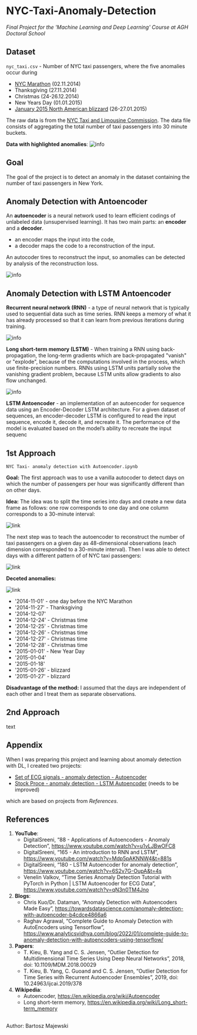 # NYC-Taxi-Anomaly-Detection
*Final Project for the 'Machine Learning and Deep Learning' Course at AGH Doctoral School*

## Dataset
```nyc_taxi.csv``` - Number of NYC taxi passengers, where the five anomalies occur during 
* [NYC Marathon](https://en.wikipedia.org/wiki/2014_New_York_City_Marathon) (02.11.2014)
* Thanksgiving (27.11.2014)
* Christmas (24-26.12.2014)
* New Years Day (01.01.2015)
* [January 2015 North American blizzard](https://en.wikipedia.org/wiki/January_2015_North_American_blizzard) (26-27.01.2015)

The raw data is from the [NYC Taxi and Limousine Commission](https://www.nyc.gov/html/tlc/html/about/trip_record_data.shtml). The data file consists of aggregating the total number of taxi passengers into 30 minute buckets.

**Data with highlighted anomalies**:
![info](https://raw.githubusercontent.com/bartk97/NYC-Taxi-Anomaly-Detection/main/Images/Data%20with%20highlighted%20anomalies.png)





## Goal
The goal of the project is to detect an anomaly in the dataset containing the number of taxi passengers in New York.


## Anomaly Detection with Antoencoder

An **autoencoder** is a neural network used to learn efficient codings of unlabeled data (unsupervised learning). It has two main parts: an **encoder** and a **decoder**.
* an encoder maps the input into the code,
* a decoder maps the code to a reconstruction of the input.

An autocoder tires to reconstruct the input, so anomalies can be detected by analysis of the reconstruction loss.

![info](https://raw.githubusercontent.com/bartk97/NYC-Taxi-Anomaly-Detection/main/Images/Autoencoder%20architecture.png)


## Anomaly Detection with LSTM Antoencoder

**Recurrent neural network (RNN)** - a type of neural network that is typically used to sequential data such as time series. RNN keeps a memory of what it has already processed so that it can learn from previous iterations during training.

![info](https://raw.githubusercontent.com/bartk97/NYC-Taxi-Anomaly-Detection/main/Images/rnn.png)

**Long short-term memory (LSTM)** - When training a RNN using back-propagation, the long-term gradients which are back-propagated "vanish" or "explode", because of the computations involved in the process, which use finite-precision numbers. RNNs using LSTM units partially solve the vanishing gradient problem, because LSTM units allow gradients to also flow unchanged. 

![info](https://raw.githubusercontent.com/bartk97/NYC-Taxi-Anomaly-Detection/main/Images/LSTM.png)


**LSTM Antoencoder** - an implementation of an autoencoder for sequence data using an Encoder-Decoder LSTM architecture. For a given dataset of sequences, an encoder-decoder LSTM is configured to read the input sequence, encode it, decode it, and recreate it. The performance of the model is evaluated based on the model’s ability to recreate the input sequenc




## 1st Approach
```NYC Taxi- anomaly detection with Autoencoder.ipynb```

**Goal:** The first approach was to use a vanilla autocoder to detect days on which the number of passengers per hour was significantly different than on other days. 

**Idea:** The idea was to split the time series into days and create a new data frame as follows: one row corresponds to one day and one column corresponds to a 30-minute interval:

![link](https://raw.githubusercontent.com/bartk97/NYC-Taxi-Anomaly-Detection/main/Images/data%20frame.png)

The next step was to teach the autoencoder to reconstruct the number of taxi passengers on a given day as 48-dimensional observations (each dimension corresponded to a 30-minute interval). Then I was able to detect days with a different pattern of of NYC taxi passengers:

![link](https://github.com/bartk97/NYC-Taxi-Anomaly-Detection/blob/main/Images/loss%20per%20day.png)

**Deceted anomalies:**

![link](https://raw.githubusercontent.com/bartk97/NYC-Taxi-Anomaly-Detection/main/Images/detected%20anomalies.jpg)

* '2014-11-01' - one day before the NYC Marathon
* '2014-11-27' - Thanksgiving
* '2014-12-07' 
* '2014-12-24' - Christmas time
* '2014-12-25' - Christmas time
* '2014-12-26' - Christmas time
* '2014-12-27' - Christmas time
* '2014-12-28' - Christmas time
* '2015-01-01' - New Year Day
* '2015-01-04'
* '2015-01-18' 
* '2015-01-26' - blizzard
* '2015-01-27' - blizzard 




**Disadvantage of the method:** I assumed that the days are independent of each other and I treat them as separate observations.



## 2nd Approach
text

## Appendix
When I was preparing this project and learning about anomaly detection with DL, I created two projects:
* [Set of ECG signals - anomaly detection - Autoencoder](https://github.com/bartk97/NYC-Taxi-Anomaly-Detection/blob/main/Other/Set%20of%20ECG%20-%20anomaly%20detection%20-%20Autoencoder.ipynb)
* [Stock Proce - anomaly detection - LSTM Autoencoder](https://github.com/bartk97/NYC-Taxi-Anomaly-Detection/blob/main/Other/Stock%20price%20-%20anomaly%20detection%20-%20LSTM%20Autoencoder.ipynb) (needs to be improved)
 
 which are based on projects from *References*.

## References

1.	**YouTube**:
	* DigitalSreeni, “88 - Applications of Autoencoders - Anomaly Detection”, https://www.youtube.com/watch?v=u1vLJBwOFC8
	* DigitalSreeni, “165 - An introduction to RNN and LSTM”, https://www.youtube.com/watch?v=Mdp5pAKNNW4&t=881s
	* DigitalSreeni, “180 - LSTM Autoencoder for anomaly detection”, https://www.youtube.com/watch?v=6S2v7G-OupA&t=4s
	* Venelin Valkov, “Time Series Anomaly Detection Tutorial with PyTorch in Python | LSTM Autoencoder for ECG Data”, https://www.youtube.com/watch?v=qN3n0TM4Jno
2. **Blogs**:
	* Chris Kuo/Dr. Dataman, “Anomaly Detection with Autoencoders Made Easy”, https://towardsdatascience.com/anomaly-detection-with-autoencoder-b4cdce4866a6
	* Raghav Agrawal, “Complete Guide to Anomaly Detection with AutoEncoders using Tensorflow”, https://www.analyticsvidhya.com/blog/2022/01/complete-guide-to-anomaly-detection-with-autoencoders-using-tensorflow/
3.	**Papers**:
	* T. Kieu, B. Yang and C. S. Jensen, “Outlier Detection for Multidimensional Time Series Using Deep Neural Networks”, 2018, doi: 10.1109/MDM.2018.00029
	* T. Kieu, B. Yang, C. Guoand and C. S. Jensen, “Outlier Detection for Time Series with Recurrent Autoencoder Ensembles”, 2019, doi: 10.24963/ijcai.2019/378
4.	**Wikipedia**:
	* Autoencoder, https://en.wikipedia.org/wiki/Autoencoder
	* Long short-term memory, https://en.wikipedia.org/wiki/Long_short-term_memory	


## 
Author: Bartosz Majewski
